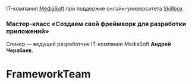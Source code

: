 IT-компания [MediaSoft](https://mediasoft.team/) при поддержке онлайн-университета [Skillbox](https://skillbox.ru/)

### Мастер-класс «Создаем свой фреймворк для разработки приложений»

Спикер — ведущий разработчик IT-компании MediaSoft **Андрей Черабаев**.
# FrameworkTeam
